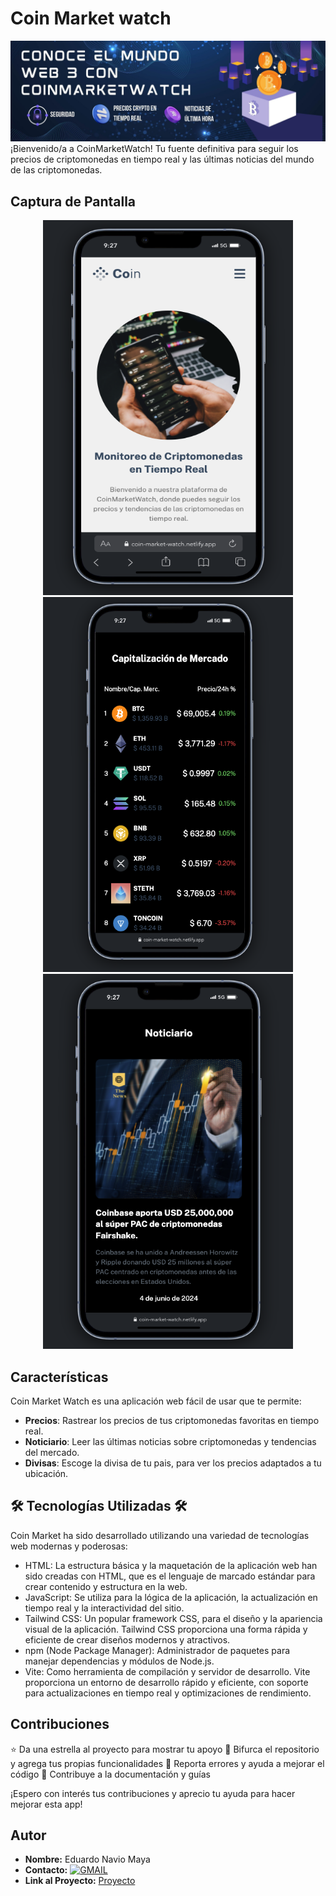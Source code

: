 # Coin Market watch
<img src="https://github.com/naviotech/CoinMarketWatch/blob/main/banner.jpg">
¡Bienvenido/a a CoinMarketWatch! Tu fuente definitiva para seguir los precios de criptomonedas en tiempo real y las últimas noticias del mundo de las criptomonedas.

## Captura de Pantalla
<p display="flex" align="center">
  <img src="https://github.com/naviotech/CoinMarketWatch/blob/main/cap1.png" width="400px" height="600px">
  <img src="https://github.com/naviotech/CoinMarketWatch/blob/main/cap2.png" width="400px" height="600px">
  <img src="https://github.com/naviotech/CoinMarketWatch/blob/main/cap3.png" width="400px" height="600px">
</p>

## Características

Coin Market Watch es una aplicación web fácil de usar que te permite:

- **Precios**: Rastrear los precios de tus criptomonedas favoritas en tiempo real.
- **Noticiario**: Leer las últimas noticias sobre criptomonedas y tendencias del mercado.
- **Divisas**: Escoge la divisa de tu pais, para ver los precios adaptados a tu ubicación.

## 🛠️ Tecnologías Utilizadas 🛠️

Coin Market ha sido desarrollado utilizando una variedad de tecnologías web modernas y poderosas:
- HTML: La estructura básica y la maquetación de la aplicación web han sido creadas con HTML, que es el lenguaje de marcado estándar para crear contenido y estructura en la web.
- JavaScript: Se utiliza para la lógica de la aplicación, la actualización en tiempo real y la interactividad del sitio.
- Tailwind CSS: Un popular framework CSS, para el diseño y la apariencia visual de la aplicación. Tailwind CSS proporciona una forma rápida y eficiente de crear diseños modernos y atractivos.
- npm (Node Package Manager): Administrador de paquetes para manejar dependencias y módulos de Node.js.
- Vite: Como herramienta de compilación y servidor de desarrollo. Vite proporciona un entorno de desarrollo rápido y eficiente, con soporte para actualizaciones en tiempo real y optimizaciones de rendimiento.

## Contribuciones

⭐ Da una estrella al proyecto para mostrar tu apoyo
🚀 Bifurca el repositorio y agrega tus propias funcionalidades
🐛 Reporta errores y ayuda a mejorar el código
📝 Contribuye a la documentación y guías

¡Espero con interés tus contribuciones y aprecio tu ayuda para hacer mejorar esta app!



## Autor

- **Nombre:** Eduardo Navio Maya
- **Contacto:** [![GMAIL](https://img.shields.io/badge/naviomaya%40gmail.com%20-%20%20DISCORD?style=social&logo=GMAIL&labelColor=black&color=white)](mailto:naviomaya@gmail.com)
- **Link al Proyecto:** [Proyecto](https://coin-market-watch.netlify.app/)

